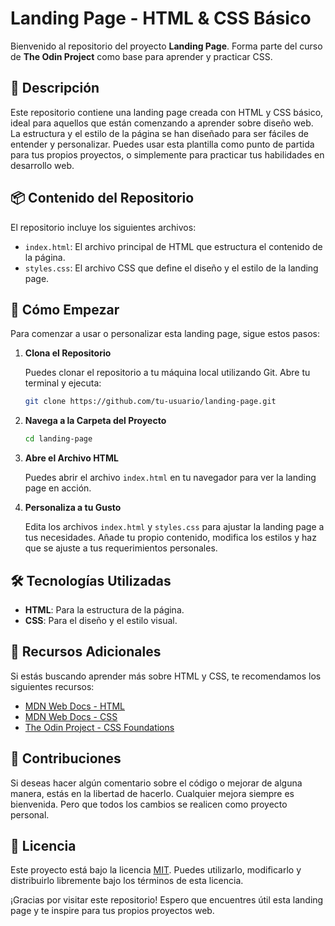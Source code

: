 # Landing Page - HTML & CSS Básico

Bienvenido al repositorio del proyecto **Landing Page**. Forma parte del curso de **The Odin Project** como base para aprender y practicar CSS.

## 🌟 Descripción

Este repositorio contiene una landing page creada con HTML y CSS básico, ideal para aquellos que están comenzando a aprender sobre diseño web. La estructura y el estilo de la página se han diseñado para ser fáciles de entender y personalizar. Puedes usar esta plantilla como punto de partida para tus propios proyectos, o simplemente para practicar tus habilidades en desarrollo web.

## 📦 Contenido del Repositorio

El repositorio incluye los siguientes archivos:

- `index.html`: El archivo principal de HTML que estructura el contenido de la página.
- `styles.css`: El archivo CSS que define el diseño y el estilo de la landing page.

## 🚀 Cómo Empezar

Para comenzar a usar o personalizar esta landing page, sigue estos pasos:

1. **Clona el Repositorio**

   Puedes clonar el repositorio a tu máquina local utilizando Git. Abre tu terminal y ejecuta:

   ```bash
   git clone https://github.com/tu-usuario/landing-page.git
   ```

2. **Navega a la Carpeta del Proyecto**

   ```bash
   cd landing-page
   ```

3. **Abre el Archivo HTML**

   Puedes abrir el archivo `index.html` en tu navegador para ver la landing page en acción.

4. **Personaliza a tu Gusto**

   Edita los archivos `index.html` y `styles.css` para ajustar la landing page a tus necesidades. Añade tu propio contenido, modifica los estilos y haz que se ajuste a tus requerimientos personales.

## 🛠️ Tecnologías Utilizadas

- **HTML**: Para la estructura de la página.
- **CSS**: Para el diseño y el estilo visual.

## 📖 Recursos Adicionales

Si estás buscando aprender más sobre HTML y CSS, te recomendamos los siguientes recursos:

- [MDN Web Docs - HTML](https://developer.mozilla.org/es/docs/Web/HTML)
- [MDN Web Docs - CSS](https://developer.mozilla.org/es/docs/Web/CSS)
- [The Odin Project - CSS Foundations](https://www.theodinproject.com)

## 🤝 Contribuciones

Si deseas hacer algún comentario sobre el código o mejorar de alguna manera, estás en la libertad de hacerlo. Cualquier mejora siempre es bienvenida. Pero que todos los cambios se realicen como proyecto personal.

## 📝 Licencia

Este proyecto está bajo la licencia [MIT](LICENSE). Puedes utilizarlo, modificarlo y distribuirlo libremente bajo los términos de esta licencia.

¡Gracias por visitar este repositorio! Espero que encuentres útil esta landing page y te inspire para tus propios proyectos web.
